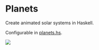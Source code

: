 # Planets
Create animated solar systems in Haskell.

Configurable in <a href="https://github.com/JamesFrost/Planets/blob/master/planets.hs">planets.hs</a>.

<img src="https://cdn.rawgit.com/JamesFrost/Planets/master/planets.svg" />
